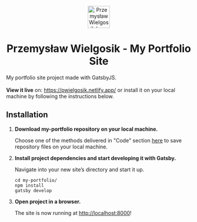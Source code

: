 <p align="center">
  <a href="https://pwielgosik.netlify.app/">
    <img alt="Przemysław Wielgosik logo" src="https://pwielgosik.netlify.app/icons/icon-72x72.png?v=99d989ca556a7a818d4973907332dc56" width="60" />
  </a>
</p>
<h1 align="center">
  Przemysław Wielgosik - My Portfolio Site
</h1>

My portfolio site project made with GatsbyJS.<br>
<br>
<b>View it live</b> on: https://pwielgosik.netlify.app/
or install it on your local machine by following the instructions below.

## Installation

1.  **Download my-portfolio repository on your local machine.**

    Choose one of the methods delivered in "Code" section <a href="https://github.com/pwielgosik/my-portfolio">here</a> to save repository files on your local machine.

2.  **Install project dependencies and start developing it with Gatsby.**

    Navigate into your new site’s directory and start it up.

    ```shell
    cd my-portfolio/
    npm install
    gatsby develop
    ```

3.  **Open project in a browser.**

    The site is now running at [http://localhost:8000](http://localhost:8000)!
